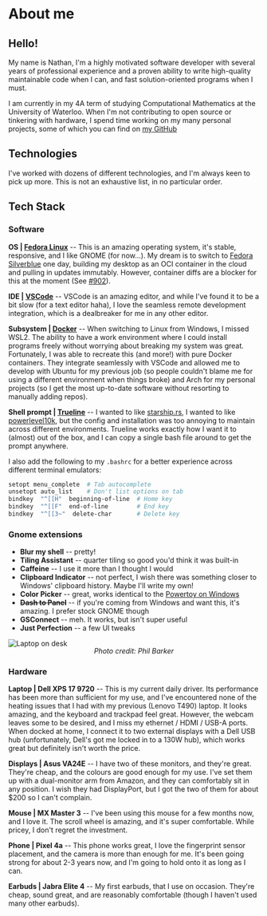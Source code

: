 # About me
## Hello!


My name is Nathan, I'm a highly motivated software developer with several years of professional experience and a proven ability to write high-quality maintainable code when I can, and fast solution-oriented programs when I must.

I am currently in my 4A term of studying Computational Mathematics at the University of Waterloo. When I'm not contributing to open source or tinkering with hardware, I spend time working on my many personal projects, some of which you can find on <a href="https://github.com/expitau">my GitHub</a>

## Technologies

I've worked with dozens of different technologies, and I'm always keen to pick up more. This is not an exhaustive list, in no particular order. 

## Tech Stack
### Software
**OS | [Fedora Linux](https://fedoraproject.org/)** -- This is an amazing operating system, it's stable, responsive, and I like GNOME (for now...). My dream is to switch to [Fedora Silverblue](https://fedoraproject.org/silverblue/) one day, building my desktop as an OCI container in the cloud and pulling in updates immutably. However, container diffs are a blocker for this at the moment (See [#902](https://github.com/containers/image/pull/902)).

**IDE | [VSCode](https://code.visualstudio.com/)** -- VSCode is an amazing editor, and while I've found it to be a bit slow (for a text editor haha), I love the seamless remote development integration, which is a dealbreaker for me in any other editor.

**Subsystem | [Docker](https://docker.com/)** -- When switching to Linux from Windows, I missed WSL2. The ability to have a work environment where I could install programs freely without worrying about breaking my system was great. Fortunately, I was able to recreate this (and more!) with pure Docker containers. They integrate seamlessly with VSCode and allowed me to develop with Ubuntu for my previous job (so people couldn't blame me for using a different environment when things broke) and Arch for my personal projects (so I get the most up-to-date software without resorting to manually adding repos).

**Shell prompt | [Trueline](https://github.com/petobens/trueline)** -- I wanted to like [starship.rs](https://starship.rs/), I wanted to like [powerlevel10k](https://github.com/romkatv/powerlevel10k), but the config and installation was too annoying to maintain across different environments. Trueline works exactly how I want it to (almost) out of the box, and I can copy a single bash file around to get the prompt anywhere.

I also add the following to my `.bashrc` for a better experience across different terminal emulators:

```bash
setopt menu_complete  # Tab autocomplete
unsetopt auto_list    # Don't list options on tab
bindkey  "^[[H"  beginning-of-line  # Home key
bindkey  "^[[F"  end-of-line        # End key
bindkey  "^[[3~"  delete-char       # Delete key
```

### Gnome extensions
- **Blur my shell** -- pretty!
- **Tiling Assistant** -- quarter tiling so good you'd think it was built-in
- **Caffeine** -- I use it more than I thought I would
- **Clipboard Indicator** -- not perfect, I wish there was something closer to Windows' clipboard history. Maybe I'll write my own!
- **Color Picker** -- great, works identical to the [Powertoy on Windows](https://learn.microsoft.com/en-us/windows/powertoys/color-picker)
- ~~**Dash to Panel**~~ -- if you're coming from Windows and want this, it's amazing. I prefer stock GNOME though
- **GSConnect** -- meh. It works, but isn't super useful
- **Just Perfection** -- a few UI tweaks

![Laptop on desk]( /laptop-on-desk.jpg "Laptop on desk" )  

<div style="text-align: center; font-style: italic; margin-top: -1rem;">Photo credit: Phil Barker</div>

### Hardware
**Laptop | Dell XPS 17 9720** -- This is my current daily driver. Its performance has been more than sufficient for my use, and I've encountered none of the heating issues that I had with my previous (Lenovo T490) laptop. It looks amazing, and the keyboard and trackpad feel great. However, the webcam leaves some to be desired, and I miss my ethernet / HDMI / USB-A ports. When docked at home, I connect it to two external displays with a Dell USB hub (unfortunately, Dell's got me locked in to a 130W hub), which works great but definitely isn't worth the price.

**Displays | Asus VA24E** -- I have two of these monitors, and they're great. They're cheap, and the colours are good enough for my use. I've set them up with a dual-monitor arm from Amazon, and they can comfortably sit in any position. I wish they had DisplayPort, but I got the two of them for about $200 so I can't complain.

**Mouse | MX Master 3** -- I've been using this mouse for a few months now, and I love it. The scroll wheel is amazing, and it's super comfortable. While pricey, I don't regret the investment.

**Phone | Pixel 4a** -- This phone works great, I love the fingerprint sensor placement, and the camera is more than enough for me. It's been going strong for about 2-3 years now, and I'm going to hold onto it as long as I can.

**Earbuds | Jabra Elite 4** -- My first earbuds, that I use on occasion. They're cheap, sound great, and are reasonably comfortable (though I haven't used many other earbuds).

